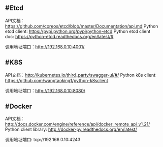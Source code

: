 #**Etcd**
---
API文档：https://github.com/coreos/etcd/blob/master/Documentation/api.md
Python etcd client: https://pypi.python.org/pypi/python-etcd
Python etcd client doc: https://python-etcd.readthedocs.org/en/latest/#

调用地址端口：http://192.168.0.10:4001/


#**K8S**
---
API文档：http://kubernetes.io/third_party/swagger-ui/#/
Python k8s client: https://github.com/wangtaoking1/python-k8sclient


调用地址端口：http://192.168.0.10:8080/


#**Docker**
---
API文档：http://docs.docker.com/engine/reference/api/docker_remote_api_v1.21/
Python client library: http://docker-py.readthedocs.org/en/latest/

调用地址端口: tcp://192.168.0.10:4243

